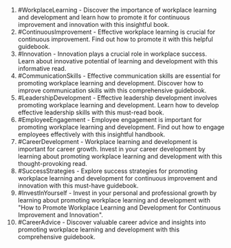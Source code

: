 1. #WorkplaceLearning - Discover the importance of workplace learning and development and learn how to promote it for continuous improvement and innovation with this insightful book.
2. #ContinuousImprovement - Effective workplace learning is crucial for continuous improvement. Find out how to promote it with this helpful guidebook.
3. #Innovation - Innovation plays a crucial role in workplace success. Learn about innovative potential of learning and development with this informative read.
4. #CommunicationSkills - Effective communication skills are essential for promoting workplace learning and development. Discover how to improve communication skills with this comprehensive guidebook.
5. #LeadershipDevelopment - Effective leadership development involves promoting workplace learning and development. Learn how to develop effective leadership skills with this must-read book.
6. #EmployeeEngagement - Employee engagement is important for promoting workplace learning and development. Find out how to engage employees effectively with this insightful handbook.
7. #CareerDevelopment - Workplace learning and development is important for career growth. Invest in your career development by learning about promoting workplace learning and development with this thought-provoking read.
8. #SuccessStrategies - Explore success strategies for promoting workplace learning and development for continuous improvement and innovation with this must-have guidebook.
9. #InvestInYourself - Invest in your personal and professional growth by learning about promoting workplace learning and development with "How to Promote Workplace Learning and Development for Continuous Improvement and Innovation".
10. #CareerAdvice - Discover valuable career advice and insights into promoting workplace learning and development with this comprehensive guidebook.
